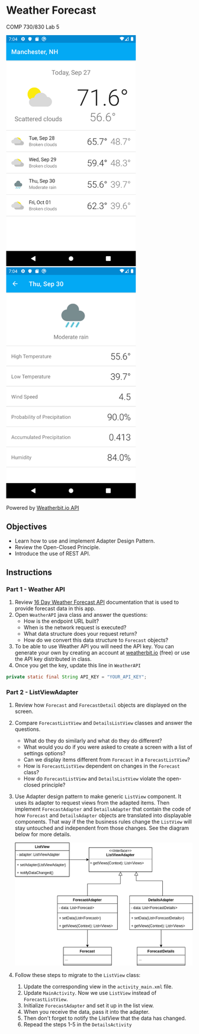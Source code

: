 # Weather Forecast
COMP 730/830 Lab 5

<img src="instructions/AppMain.png" alt="app" width="350"/> <img src="instructions/AppDetails.png" alt="app" width="350"/>

Powered by [Weatherbit.io API](https://www.weatherbit.io/api)

## Objectives
- Learn how to use and implement Adapter Design Pattern.
- Review the Open-Closed Principle.
- Introduce the use of REST API.

## Instructions
### Part 1 - Weather API
1. Review [16 Day Weather Forecast API](https://www.weatherbit.io/api/weather-forecast-16-day) documentation
that is used to provide forecast data in this app. 
2. Open `WeatherAPI` java class and answer the questions:
   * How is the endpoint URL built?
   * When is the network request is executed?
   * What data structure does your request return?
   * How do we convert this data structure to `Forecast` objects?
3. To be able to use Weather API you will need the API key. You can generate your own by creating an account
at [weatherbit.io](https://www.weatherbit.io/) (free) or use the API key distributed in class.
4. Once you get the key, update this line in `WeatherAPI`
```java
private static final String API_KEY = "YOUR_API_KEY";
```

### Part 2 - ListViewAdapter
1. Review how `Forecast` and `ForecastDetail` objects are displayed on the screen.
2. Compare `ForecastListView` and `DetailsListView` classes and answer the questions.
   * What do they do similarly and what do they do different?  
   * What would you do if you were asked to create a screen with a list of settings options?
   * Can we display items different from `Forecast` in a `ForecastListView`?
   * How is `ForecastListView` dependent on changes in the `Forecast` class?
   * How do `ForecastListView` and `DetailsListView` violate the open-closed principle? 
3. Use Adapter design pattern to make generic `ListView` component. It uses its adapter to request
views from the adapted items. Then implement `ForecastAdapter` and `DetailsAdapter`
   that contain the code of how `Forecast` and `DetailsAdapter` objects are translated into displayable components.
   That way if the the business rules change the `ListView` will stay untouched and independent from those changes.
See the diagram below for more details.

   ![list_view_adapter_diagram](instructions/ListViewAdapter.png)

4. Follow these steps to migrate to the `ListView` class:
   1. Update the corresponding view in the `activity_main.xml` file.
   2. Update `MainActivity`. Now we use `ListView` instead of `ForecastListView`. 
   3. Initialize `ForecastAdapter` and set it up in the list view.
   4. When you receive the data, pass it into the adapter.
   5. Then don't forget to notify the ListView that the data has changed. 
   6. Repead the steps 1-5 in the `DetailsActivity`
